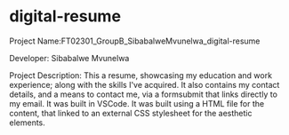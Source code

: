 # digital-resume

Project Name:FT02301_GroupB_SibabalweMvunelwa_digital-resume

Developer: Sibabalwe Mvunelwa

Project Description:
This a resume, showcasing my education and work experience; along with the skills I've acquired.
It also contains my contact details, and a means to contact me, via a formsubmit that links directly to my email.
It was built in VSCode.
It was built using a HTML file for the content, that linked to an external CSS stylesheet for the aesthetic elements.
